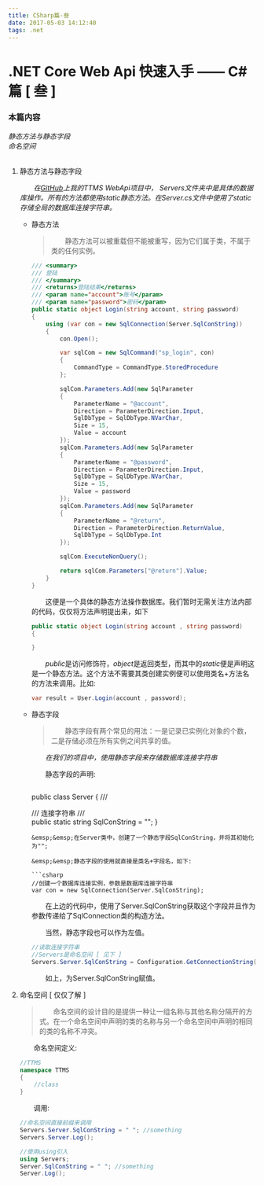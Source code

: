 ```yaml
---
title: CSharp篇-叁
date: 2017-05-03 14:12:40
tags: .net
---
```


# .NET Core Web Api 快速入手 —— C#篇 [ 叁 ]

### 本篇内容
*静态方法与静态字段*<br>
*命名空间*<br>
<br>

1. 静态方法与静态字段

   &emsp;&emsp;*在[GitHub](https://github.com/KsGin/TTMSWebAPI)上我的TTMS WebApi项目中， Servers文件夹中是具体的数据库操作。所有的方法都使用static静态方法。在Server.cs文件中使用了static存储全局的数据库连接字符串。*
   - 静态方法
        >&emsp;&emsp;静态方法可以被重载但不能被重写，因为它们属于类，不属于类的任何实例。

        ```csharp
        /// <summary>
        /// 登陆
        /// </summary>
        /// <returns>登陆结果</returns>
        /// <param name="account">账号</param>
        /// <param name="password">密码</param>
        public static object Login(string account, string password)
        {
        	using (var con = new SqlConnection(Server.SqlConString))
        	{
        		con.Open();

        		var sqlCom = new SqlCommand("sp_login", con)
        		{
        			CommandType = CommandType.StoredProcedure
        		};

        		sqlCom.Parameters.Add(new SqlParameter
        		{
        			ParameterName = "@account",
        			Direction = ParameterDirection.Input,
        			SqlDbType = SqlDbType.NVarChar,
        			Size = 15,
        			Value = account
        		});
        		sqlCom.Parameters.Add(new SqlParameter
        		{
        			ParameterName = "@password",
        			Direction = ParameterDirection.Input,
        			SqlDbType = SqlDbType.NVarChar,
        			Size = 15,
        			Value = password
        		});
        		sqlCom.Parameters.Add(new SqlParameter
        		{
        			ParameterName = "@return",
        			Direction = ParameterDirection.ReturnValue,
        			SqlDbType = SqlDbType.Int
        		});

        		sqlCom.ExecuteNonQuery();

        		return sqlCom.Parameters["@return"].Value;
        	}
        }

        ```
        <!--more-->

        &emsp;&emsp;这便是一个具体的静态方法操作数据库。我们暂时无需关注方法内部的代码，仅仅将方法声明提出来，如下

        ```csharp
        public static object Login(string account , string password)
        {

        }
        ```
        &emsp;&emsp;*public*是访问修饰符，*object*是返回类型，而其中的*static*便是声明这是一个静态方法。这个方法不需要其类创建实例便可以使用类名+方法名的方法来调用。比如:

        ```csharp
        var result = User.Login(account , password);
        ```

    - 静态字段

        >&emsp;&emsp;静态字段有两个常见的用法：一是记录已实例化对象的个数，二是存储必须在所有实例之间共享的值。

        &emsp;&emsp;*在我们的项目中，使用静态字段来存储数据库连接字符串*

        &emsp;&emsp;静态字段的声明:

        ```csharp 

        ```
       public class Server
       {
           /// <summary>
           /// 连接字符串
           /// </summary>
           public static string SqlConString = "";
    	}
        ```
        &emsp;&emsp;在Server类中，创建了一个静态字段SqlConString，并将其初始化为"";
       
        &emsp;&emsp;静态字段的使用就直接是类名+字段名，如下:
       
        ```csharp
        //创建一个数据库连接实例，参数是数据库连接字符串
        var con = new SqlConnection(Server.SqlConString);
        ```
        &emsp;&emsp;在上边的代码中，使用了Server.SqlConString获取这个字段并且作为参数传递给了SqlConnection类的构造方法。
       
        &emsp;&emsp;当然，静态字段也可以作为左值。
        
        ```csharp
        //读取连接字符串
        //Servers是命名空间 [ 见下 ]
       Servers.Server.SqlConString = Configuration.GetConnectionString("DefaultConnection");
        ```
        &emsp;&emsp;如上，为Server.SqlConString赋值。

2. 命名空间 [ 仅仅了解 ]

    >&emsp;&emsp;命名空间的设计目的是提供一种让一组名称与其他名称分隔开的方式。在一个命名空间中声明的类的名称与另一个命名空间中声明的相同的类的名称不冲突。

    &emsp;&emsp;命名空间定义:

    ```csharp
    //TTMS
    namespace TTMS
    {
        //class
    }
    ```
    &emsp;&emsp;调用:
    ```csharp
    //命名空间直接前缀来调用
    Servers.Server.SqlConString = " "; //something
    Servers.Server.Log();
    ```
    ```csharp
    //使用using引入
    using Servers;
    Server.SqlConString = " "; //something
    Server.Log();
    ```


